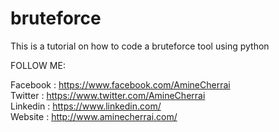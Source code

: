 bruteforce
==========

This is a tutorial on how to code a bruteforce tool using python

FOLLOW ME:

Facebook : https://www.facebook.com/AmineCherrai<br />
Twitter  : https://www.twitter.com/AmineCherrai<br />
Linkedin : https://www.linkedin.com/<br />
Website  : http://www.aminecherrai.com/<br />
